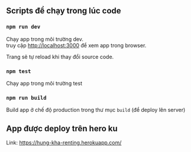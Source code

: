 ## Scripts để chạy trong lúc code

### `npm run dev`

Chạy app trong môi trường dev.<br />
truy cập [http://localhost:3000](http://localhost:3000) để xem app trong browser.

Trang sẽ tự reload khi thay đổi source code.<br />

### `npm test`

Chạy app trong môi trường test<br />

### `npm run build`

Build app ở chế độ production trong thư mục `build` (để deploy lên server)<br />

## App được deploy trên hero ku
Link: https://hung-kha-renting.herokuapp.com/

